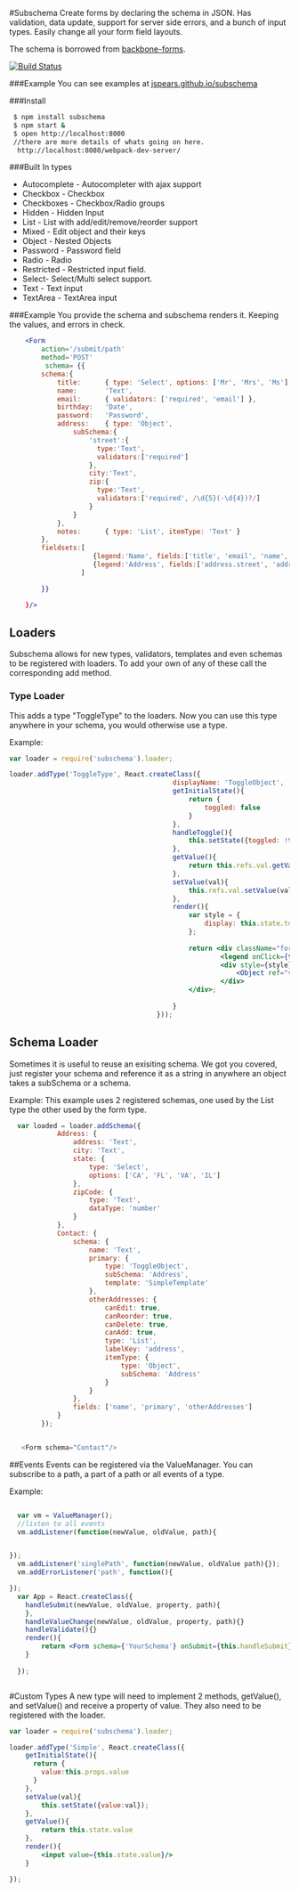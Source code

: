 #Subschema
Create forms by  declaring the schema in JSON.  Has validation,
data update, support for server side errors, and a bunch of input types.  Easily change all your
form field layouts.

The schema is borrowed
from [backbone-forms](https://github.com/powmedia/backbone-forms).

[![Build Status](https://travis-ci.org/jspears/subschema.svg?branch=master)](https://travis-ci.org/jspears/subschema)

###Example
You can see examples at [jspears.github.io/subschema](http://jspears.github.io/subschema/)

###Install
```sh
 $ npm install subschema
 $ npm start &
 $ open http://localhost:8000
 //there are more details of whats going on here.
  http://localhost:8080/webpack-dev-server/

```

###Built In types

* Autocomplete - Autocompleter with ajax support
* Checkbox - Checkbox
* Checkboxes - Checkbox/Radio groups
* Hidden - Hidden Input
* List - List with add/edit/remove/reorder support
* Mixed - Edit object and their keys
* Object - Nested Objects
* Password - Password field
* Radio - Radio
* Restricted - Restricted input field.
* Select- Select/Multi select support.
* Text - Text input
* TextArea - TextArea input

###Example
You provide the schema and subschema renders it.  Keeping the values,
and errors in check. 


```jsx
    <Form
        action='/submit/path'
        method='POST'
         schema= {{
        schema:{
            title:      { type: 'Select', options: ['Mr', 'Mrs', 'Ms'] },
            name:       'Text',
            email:      { validators: ['required', 'email'] },
            birthday:   'Date',
            password:   'Password',
            address:    { type: 'Object',
                subSchema:{
                    'street':{
                      type:'Text',
                      validators:['required']
                    },
                    city:'Text',
                    zip:{
                      type:'Text',
                      validators:['required', /\d{5}(-\d{4})?/]
                    }
                }
            },
            notes:      { type: 'List', itemType: 'Text' }
        },
        fieldsets:[
                     {legend:'Name', fields:['title', 'email', 'name', 'password']},
                     {legend:'Address', fields:['address.street', 'address.city', 'address.zip']}
                  ]

        }}

    }/>


```
## Loaders
Subschema allows for new types, validators, templates and even schemas to be registered with loaders.   To add your own 
of any of these call the corresponding add method.

### Type Loader

This adds a type "ToggleType" to the loaders.  Now you can
use this type anywhere in your schema, you would otherwise use a 
type.

Example:
```jsx
var loader = require('subschema').loader;

loader.addType('ToggleType', React.createClass({
                                         displayName: 'ToggleObject',
                                         getInitialState(){
                                             return {
                                                 toggled: false
                                             }
                                         },
                                         handleToggle(){
                                             this.setState({toggled: !this.state.toggled});
                                         },
                                         getValue(){
                                             return this.refs.val.getValue()
                                         },
                                         setValue(val){
                                             this.refs.val.setValue(val);
                                         },
                                         render(){
                                             var style = {
                                                 display: this.state.toggled ? 'none' : 'block'
                                             };
                             
                                             return <div className="form-group row">
                                                     <legend onClick={this.handleToggle}>Toggle {this.state.toggled ? 'Up' : 'Down'}</legend>
                                                     <div style={style}>
                                                         <Object ref="val" {...this.props}/>
                                                     </div>
                                             </div>;
                             
                                         }
                                     }));

```

## Schema Loader
Sometimes it is useful to reuse an exisiting schema.   We got you covered, just register your schema
and reference it as a string in anywhere an object  takes a subSchema or a schema.


Example:
This example uses 2 registered schemas, one used by the List type the other used by the form type.

```js
  var loaded = loader.addSchema({
            Address: {
                address: 'Text',
                city: 'Text',
                state: {
                    type: 'Select',
                    options: ['CA', 'FL', 'VA', 'IL']
                },
                zipCode: {
                    type: 'Text',
                    dataType: 'number'
                }
            },
            Contact: {
                schema: {
                    name: 'Text',
                    primary: {
                        type: 'ToggleObject',
                        subSchema: 'Address',
                        template: 'SimpleTemplate'
                    },
                    otherAddresses: {
                        canEdit: true,
                        canReorder: true,
                        canDelete: true,
                        canAdd: true,
                        type: 'List',
                        labelKey: 'address',
                        itemType: {
                            type: 'Object',
                            subSchema: 'Address'
                        }
                    }
                },
                fields: ['name', 'primary', 'otherAddresses']
            }
        });


   <Form schema="Contact"/>

```

##Events
Events can be registered via the ValueManager.  You can subscribe to a path, a part of a path or all events of a
type.


Example:
```jsx

  var vm = ValueManager();
  //listen to all events
  vm.addListener(function(newValue, oldValue, path){


});
  vm.addListener('singlePath', function(newValue, oldValue path){});
  vm.addErrorListener('path', function(){

});
  var App = React.createClass({
    handleSubmit(newValue, oldValue, property, path){
    },
    handleValueChange(newValue, oldValue, property, path){}
    handleValidate(){}
    render(){
        return <Form schema={'YourSchema'} onSubmit={this.handleSubmit} valueManager={vm}/>
    }
  
  });



```

#Custom Types
A new type will need to implement 2 methods, getValue(), and setValue() and receive a property of value. They also need
to be registered with the loader.

```jsx
var loader = require('subschema').loader;

loader.addType('Simple', React.createClass({
    getInitialState(){
      return {
        value:this.props.value
      }
    },
    setValue(val){
        this.setState({value:val});
    },
    getValue(){
        return this.state.value
    },
    render(){
        <input value={this.state.value}/>       
    }

});

```





